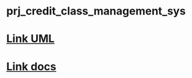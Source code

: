 # prj_credit_class_management_sys
# [Link UML]( https://app.diagrams.net/#G1EWAlIeX2MmxAxENU3o-vMIFRdn2MOG0U#%7B%22pageId%22%3A%22gv5vA5d2aHFLA912INUz%22%7D)
# [Link docs]( https://docs.google.com/document/d/1Yp4tsFsPYPF6QO4qG-C5WWwx15OmIkcI/edit#heading=h.gjdgxs)
